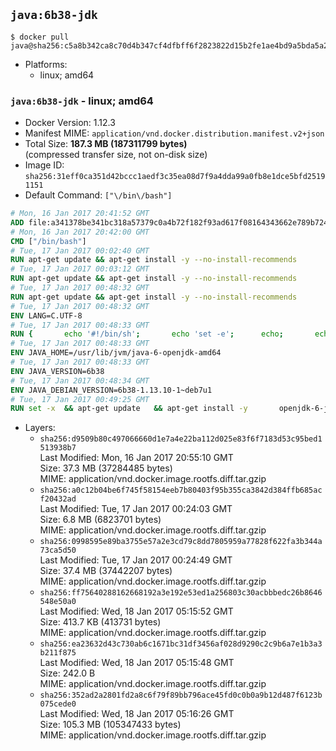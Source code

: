 ## `java:6b38-jdk`

```console
$ docker pull java@sha256:c5a8b342ca8c70d4b347cf4dfbff6f2823822d15b2fe1ae4bd9a5bda5a2c89ed
```

-	Platforms:
	-	linux; amd64

### `java:6b38-jdk` - linux; amd64

-	Docker Version: 1.12.3
-	Manifest MIME: `application/vnd.docker.distribution.manifest.v2+json`
-	Total Size: **187.3 MB (187311799 bytes)**  
	(compressed transfer size, not on-disk size)
-	Image ID: `sha256:31eff0ca351d42bccc1aedf3c35ea08d7f9a4dda99a0fb8e1dce5bfd25191151`
-	Default Command: `["\/bin\/bash"]`

```dockerfile
# Mon, 16 Jan 2017 20:41:52 GMT
ADD file:a341378be341bc318a57379c0a4b72f182f93ad617f08164343662e789b7244b in / 
# Mon, 16 Jan 2017 20:42:00 GMT
CMD ["/bin/bash"]
# Tue, 17 Jan 2017 00:02:40 GMT
RUN apt-get update && apt-get install -y --no-install-recommends 		ca-certificates 		curl 		wget 	&& rm -rf /var/lib/apt/lists/*
# Tue, 17 Jan 2017 00:03:12 GMT
RUN apt-get update && apt-get install -y --no-install-recommends 		bzr 		git 		mercurial 		openssh-client 		subversion 				procps 	&& rm -rf /var/lib/apt/lists/*
# Tue, 17 Jan 2017 00:48:32 GMT
RUN apt-get update && apt-get install -y --no-install-recommends 		bzip2 		unzip 		xz-utils 	&& rm -rf /var/lib/apt/lists/*
# Tue, 17 Jan 2017 00:48:32 GMT
ENV LANG=C.UTF-8
# Tue, 17 Jan 2017 00:48:33 GMT
RUN { 		echo '#!/bin/sh'; 		echo 'set -e'; 		echo; 		echo 'dirname "$(dirname "$(readlink -f "$(which javac || which java)")")"'; 	} > /usr/local/bin/docker-java-home 	&& chmod +x /usr/local/bin/docker-java-home
# Tue, 17 Jan 2017 00:48:33 GMT
ENV JAVA_HOME=/usr/lib/jvm/java-6-openjdk-amd64
# Tue, 17 Jan 2017 00:48:33 GMT
ENV JAVA_VERSION=6b38
# Tue, 17 Jan 2017 00:48:34 GMT
ENV JAVA_DEBIAN_VERSION=6b38-1.13.10-1~deb7u1
# Tue, 17 Jan 2017 00:49:25 GMT
RUN set -x 	&& apt-get update 	&& apt-get install -y 		openjdk-6-jdk="$JAVA_DEBIAN_VERSION" 	&& rm -rf /var/lib/apt/lists/* 	&& [ "$JAVA_HOME" = "$(docker-java-home)" ]
```

-	Layers:
	-	`sha256:d9509b80c497066660d1e7a4e22ba112d025e83f6f7183d53c95bed1513938b7`  
		Last Modified: Mon, 16 Jan 2017 20:55:10 GMT  
		Size: 37.3 MB (37284485 bytes)  
		MIME: application/vnd.docker.image.rootfs.diff.tar.gzip
	-	`sha256:a0c12b04be6f745f58154eeb7b80403f95b355ca3842d384ffb685acf20432ad`  
		Last Modified: Tue, 17 Jan 2017 00:24:03 GMT  
		Size: 6.8 MB (6823701 bytes)  
		MIME: application/vnd.docker.image.rootfs.diff.tar.gzip
	-	`sha256:0998595e89ba3755e57a2e3cd79c8dd7805959a77828f622fa3b344a73ca5d50`  
		Last Modified: Tue, 17 Jan 2017 00:24:49 GMT  
		Size: 37.4 MB (37442207 bytes)  
		MIME: application/vnd.docker.image.rootfs.diff.tar.gzip
	-	`sha256:ff75640288162668192a3e192e53ed1a256803c30acbbbedc26b8646548e50a0`  
		Last Modified: Wed, 18 Jan 2017 05:15:52 GMT  
		Size: 413.7 KB (413731 bytes)  
		MIME: application/vnd.docker.image.rootfs.diff.tar.gzip
	-	`sha256:ea23632d43c730ab6c1671bc31df3456af028d9290c2c9b6a7e1b3a3b211f875`  
		Last Modified: Wed, 18 Jan 2017 05:15:48 GMT  
		Size: 242.0 B  
		MIME: application/vnd.docker.image.rootfs.diff.tar.gzip
	-	`sha256:352ad2a2801fd2a8c6f79f89bb796ace45fd0c0b0a9b12d487f6123b075cede0`  
		Last Modified: Wed, 18 Jan 2017 05:16:26 GMT  
		Size: 105.3 MB (105347433 bytes)  
		MIME: application/vnd.docker.image.rootfs.diff.tar.gzip
